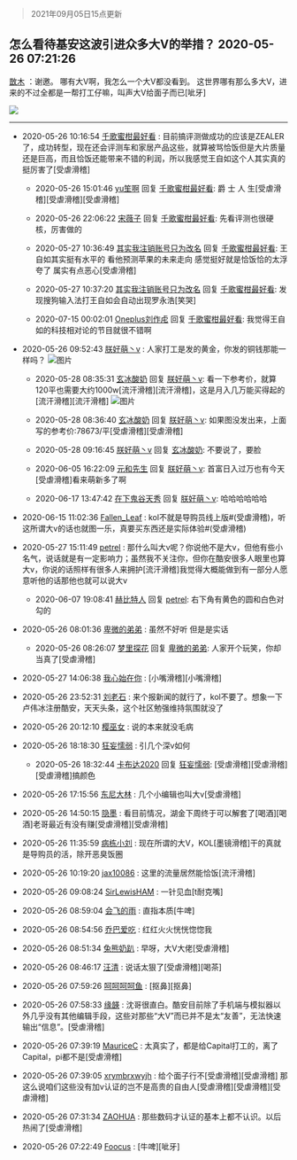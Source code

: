 > 2021年09月05日15点更新
<link rel="stylesheet" href="https://cdn.jsdelivr.net/gh/taotie6/sampleJSON@main/css/photo_show.css">


 ## 怎么看待基安这波引进众多大V的举措？ 2020-05-26 07:21:26

 [㪚木](https://www.coolapk.com/feed/19096240?shareKey=NjczMTdhZTBlZGE4NjEzMTc1NWI~) ：谢邀。
哪有大V啊，我怎么一个大V都没看到。
这世界哪有那么多大V，进来的不过全都是一帮打工仔嘛，叫声大V给面子而已[呲牙] 

<div class="album">
<img class="img-item" src="https://image.coolapk.com/feed/2020/0526/07/1081091_c5fd1a1e_8885_1077@216x196.gif" />
</div>

 ------- 

- 2020-05-26 10:16:54 [千歌蜜柑最好看](uid=1256624) : 目前搞评测做成功的应该是ZEALER了，成功转型，现在还会评测车和家居产品这些，就算被骂恰饭但是大片质量还是巨高，而且恰饭还能带来不错的利润，所以我感觉王自如这个人其实真的挺厉害了[受虐滑稽] 

    - 2020-05-26 15:01:46 [yu笙啊](uid=1589312) 回复 [千歌蜜柑最好看](uid=1256624): 爵 士 人 生[受虐滑稽][受虐滑稽][受虐滑稽] 

    - 2020-05-26 22:06:22 [宋薇子](uid=1464785) 回复 [千歌蜜柑最好看](uid=1256624): 先看评测也很硬核，厉害做的 

    - 2020-05-27 10:36:49 [其实我注销账号只为改名](uid=3322885) 回复 [千歌蜜柑最好看](uid=1256624): 王自如其实挺有水平的 看他预测苹果的未来走向 感觉挺好就是恰饭恰的太浮夸了 属实有点恶心[受虐滑稽] 

    - 2020-05-27 10:37:20 [其实我注销账号只为改名](uid=3322885) 回复 [千歌蜜柑最好看](uid=1256624): 发现搜狗输入法打王自如会自动出现罗永浩[笑哭] 

    - 2020-07-15 00:02:01 [Oneplus刘作虍](uid=783546) 回复 [千歌蜜柑最好看](uid=1256624): 我觉得王自如的科技相对论的节目就很不错啊 

- 2020-05-26 09:52:43 [朕好萌丶v](uid=3014590) : 人家打工是发的黄金，你发的铜钱那能一样吗？ ![图片](https://image.coolapk.com/feed/2020/0526/09/3014590_cb183af3_7961_6488@200x200.gif)

    - 2020-05-28 08:35:31 [玄冰酸奶](uid=1931184) 回复 [朕好萌丶v](uid=3014590): 看一下参考价，就算120平也需要大约1000w[流汗滑稽][流汗滑稽]，这是月入几万能买得起的[流汗滑稽][流汗滑稽] ![图片](https://image.coolapk.com/feed/2020/0528/08/1931184_bb64c4e9_6130_2349@1080x2400.jpeg)

    - 2020-05-28 08:36:40 [玄冰酸奶](uid=1931184) 回复 [朕好萌丶v](uid=3014590): 如果图没发出来，上面写的参考价:78673/平[受虐滑稽][受虐滑稽] 

    - 2020-05-28 09:16:45 [朕好萌丶v](uid=3014590) 回复 [玄冰酸奶](uid=1931184): 不要说了，要脸 

    - 2020-06-05 16:22:09 [元和先生](uid=1440705) 回复 [朕好萌丶v](uid=3014590): 首富日入过万也有今天[受虐滑稽]看来萌新多了啊 

    - 2020-06-17 13:47:42 [在下鬼谷天秀](uid=1463562) 回复 [朕好萌丶v](uid=3014590): 哈哈哈哈哈哈 

- 2020-06-15 11:02:36 [Fallen_Leaf](uid=3533471) : kol不就是导购员线上版#(受虐滑稽)，听这所谓大v的话也就图一乐，真要买东西还是实际体验#(受虐滑稽) 

- 2020-05-27 15:11:49 [petrel](uid=1866807) : 那什么叫大v呢？你说他不是大v，但他有些小名气，说话就是有一定影响力；虽然我不关注你，但你在酷安很多人眼里也算大v，你说的话照样有很多人来拥护[流汗滑稽]我觉得大概能做到有一部分人愿意听他的话那他也就可以说大v 

    - 2020-06-07 19:08:41 [赫比特人](uid=3214941) 回复 [petrel](uid=1866807): 右下角有黄色的圆和白色对勾的 

- 2020-05-26 08:01:36 [卑微的弟弟](uid=2993985) : 虽然不好听 但是是实话 

    - 2020-05-26 08:26:07 [梦里探花](uid=836750) 回复 [卑微的弟弟](uid=2993985): 人家开个玩笑，你却当真了[受虐滑稽] 

- 2020-05-27 14:06:38 [我心始在你](uid=1175227) : [小嘴滑稽][小嘴滑稽] 

- 2020-05-26 23:52:31 [刘老石](uid=2738848) : 来个报新闻的就行了，kol不要了。想象一下卢伟冰注册酷安，天天头条，这个社区勉强维持氛围就没了 

- 2020-05-26 20:12:10 [樱巫女](uid=1728008) : 说的本来就没毛病 

- 2020-05-26 18:18:30 [狂妄懦弱](uid=3249011) : 引几个深v如何 

    - 2020-05-26 18:32:44 [卡布达2020](uid=696546) 回复 [狂妄懦弱](uid=3249011): [受虐滑稽][受虐滑稽][受虐滑稽]搞颜色 

- 2020-05-26 17:15:56 [东尼大林](uid=1612569) : 几个小编辑也叫大v[受虐滑稽] 

- 2020-05-26 14:50:15 [隐墨](uid=683778) : 看目前情况，湖金下周终于可以解套了[喝酒][喝酒]老哥最近有没有赚[受虐滑稽][受虐滑稽] 

- 2020-05-26 11:35:59 [病栋小刘](uid=1558516) : 现在所谓的大V，KOL[墨镜滑稽]干的真就是导购员的活，除开恶臭饭圈 

- 2020-05-26 10:19:20 [jax10086](uid=797822) : 这里的流量居然能恰饭[流汗滑稽] 

- 2020-05-26 09:08:24 [SirLewisHAM](uid=1415406) : 一针见血[t耐克嘴] 

- 2020-05-26 08:59:04 [会飞的雨](uid=506984) : 直指本质[牛啤] 

- 2020-05-26 08:54:56 [乔巴爱吃](uid=927862) : 红红火火恍恍惚惚我 

- 2020-05-26 08:51:34 [兔熊奶趴](uid=500948) : 早呀，大V大佬[受虐滑稽] 

- 2020-05-26 08:46:17 [汪清](uid=1138674) : 说话太狠了[受虐滑稽][喝茶] 

- 2020-05-26 07:59:26 [呵呵呵呵鱼](uid=3146149) : [抠鼻][抠鼻] 

- 2020-05-26 07:58:33 [缘韺](uid=464681) : 沈哥很直白。酷安目前除了手机端与模拟器以外几乎没有其他编辑手段，这些对那些“大V”而已并不是太“友善”，无法快速输出“信息”。[受虐滑稽] 

- 2020-05-26 07:39:19 [MauriceC](uid=2661286) : 太真实了，都是给Capital打工的，离了Capital，pi都不是[受虐滑稽] 

- 2020-05-26 07:39:05 [xrymbrxwyjh](uid=1710564) : 给个面子行不[受虐滑稽][受虐滑稽]
那这么说咱们这些没有加v认证的岂不是高贵的自由人[受虐滑稽][受虐滑稽][受虐滑稽] 

- 2020-05-26 07:31:34 [ZAOHUA](uid=1930793) : 那些数码才认证的基本上都不认识。以后热闹了[受虐滑稽] 

- 2020-05-26 07:22:49 [Foocus](uid=3292687) : [牛啤][呲牙] 

